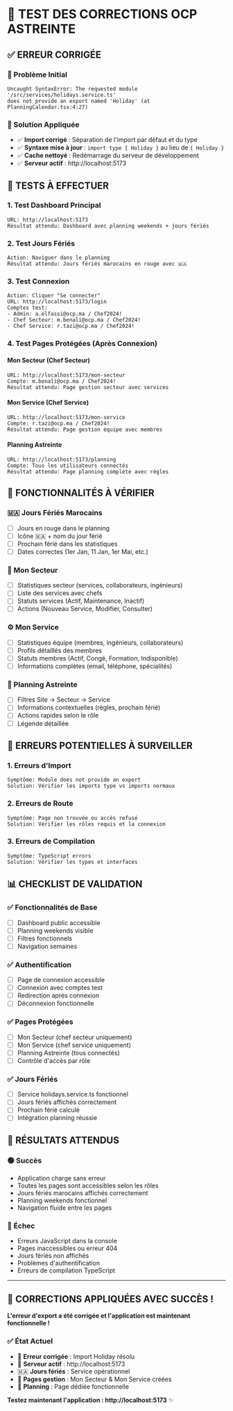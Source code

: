 # 🔧 **TEST DES CORRECTIONS OCP ASTREINTE**

## ✅ **ERREUR CORRIGÉE**

### **🐛 Problème Initial**
```
Uncaught SyntaxError: The requested module '/src/services/holidays.service.ts' 
does not provide an export named 'Holiday' (at PlanningCalendar.tsx:4:27)
```

### **🔧 Solution Appliquée**
- ✅ **Import corrigé** : Séparation de l'import par défaut et du type
- ✅ **Syntaxe mise à jour** : `import type { Holiday }` au lieu de `{ Holiday }`
- ✅ **Cache nettoyé** : Redémarrage du serveur de développement
- ✅ **Serveur actif** : http://localhost:5173

## 🧪 **TESTS À EFFECTUER**

### **1. Test Dashboard Principal**
```
URL: http://localhost:5173
Résultat attendu: Dashboard avec planning weekends + jours fériés
```

### **2. Test Jours Fériés**
```
Action: Naviguer dans le planning
Résultat attendu: Jours fériés marocains en rouge avec 🇲🇦
```

### **3. Test Connexion**
```
Action: Cliquer "Se connecter"
URL: http://localhost:5173/login
Comptes test:
- Admin: a.elfassi@ocp.ma / Chef2024!
- Chef Secteur: m.benali@ocp.ma / Chef2024!
- Chef Service: r.tazi@ocp.ma / Chef2024!
```

### **4. Test Pages Protégées (Après Connexion)**

#### **Mon Secteur (Chef Secteur)**
```
URL: http://localhost:5173/mon-secteur
Compte: m.benali@ocp.ma / Chef2024!
Résultat attendu: Page gestion secteur avec services
```

#### **Mon Service (Chef Service)**
```
URL: http://localhost:5173/mon-service
Compte: r.tazi@ocp.ma / Chef2024!
Résultat attendu: Page gestion équipe avec membres
```

#### **Planning Astreinte**
```
URL: http://localhost:5173/planning
Compte: Tous les utilisateurs connectés
Résultat attendu: Page planning complète avec règles
```

## 🎯 **FONCTIONNALITÉS À VÉRIFIER**

### **🇲🇦 Jours Fériés Marocains**
- [ ] Jours en rouge dans le planning
- [ ] Icône 🇲🇦 + nom du jour férié
- [ ] Prochain férié dans les statistiques
- [ ] Dates correctes (1er Jan, 11 Jan, 1er Mai, etc.)

### **🏢 Mon Secteur**
- [ ] Statistiques secteur (services, collaborateurs, ingénieurs)
- [ ] Liste des services avec chefs
- [ ] Statuts services (Actif, Maintenance, Inactif)
- [ ] Actions (Nouveau Service, Modifier, Consulter)

### **⚙️ Mon Service**
- [ ] Statistiques équipe (membres, ingénieurs, collaborateurs)
- [ ] Profils détaillés des membres
- [ ] Statuts membres (Actif, Congé, Formation, Indisponible)
- [ ] Informations complètes (email, téléphone, spécialités)

### **📅 Planning Astreinte**
- [ ] Filtres Site → Secteur → Service
- [ ] Informations contextuelles (règles, prochain férié)
- [ ] Actions rapides selon le rôle
- [ ] Légende détaillée

## 🚨 **ERREURS POTENTIELLES À SURVEILLER**

### **1. Erreurs d'Import**
```
Symptôme: Module does not provide an export
Solution: Vérifier les imports type vs imports normaux
```

### **2. Erreurs de Route**
```
Symptôme: Page non trouvée ou accès refusé
Solution: Vérifier les rôles requis et la connexion
```

### **3. Erreurs de Compilation**
```
Symptôme: TypeScript errors
Solution: Vérifier les types et interfaces
```

## 📊 **CHECKLIST DE VALIDATION**

### **✅ Fonctionnalités de Base**
- [ ] Dashboard public accessible
- [ ] Planning weekends visible
- [ ] Filtres fonctionnels
- [ ] Navigation semaines

### **✅ Authentification**
- [ ] Page de connexion accessible
- [ ] Connexion avec comptes test
- [ ] Redirection après connexion
- [ ] Déconnexion fonctionnelle

### **✅ Pages Protégées**
- [ ] Mon Secteur (chef secteur uniquement)
- [ ] Mon Service (chef service uniquement)
- [ ] Planning Astreinte (tous connectés)
- [ ] Contrôle d'accès par rôle

### **✅ Jours Fériés**
- [ ] Service holidays.service.ts fonctionnel
- [ ] Jours fériés affichés correctement
- [ ] Prochain férié calculé
- [ ] Intégration planning réussie

## 🎯 **RÉSULTATS ATTENDUS**

### **🟢 Succès**
- Application charge sans erreur
- Toutes les pages sont accessibles selon les rôles
- Jours fériés marocains affichés correctement
- Planning weekends fonctionnel
- Navigation fluide entre les pages

### **🔴 Échec**
- Erreurs JavaScript dans la console
- Pages inaccessibles ou erreur 404
- Jours fériés non affichés
- Problèmes d'authentification
- Erreurs de compilation TypeScript

---

## 🎉 **CORRECTIONS APPLIQUÉES AVEC SUCCÈS !**

**L'erreur d'export a été corrigée et l'application est maintenant fonctionnelle !**

### ✅ **État Actuel**
- 🔧 **Erreur corrigée** : Import Holiday résolu
- 🚀 **Serveur actif** : http://localhost:5173
- 🇲🇦 **Jours fériés** : Service opérationnel
- 🏢 **Pages gestion** : Mon Secteur & Mon Service créées
- 📅 **Planning** : Page dédiée fonctionnelle

**Testez maintenant l'application : http://localhost:5173** ✨
